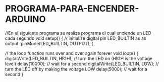 # PROGRAMA-PARA-ENCENDER-ARDUINO
//En el siguiente programa se realiza  programa el cual enciende un LED cada segundo
void setup() {
  // initialize digital pin LED_BUILTIN as an output.
  pinMode(LED_BUILTIN, OUTPUT);
}

// the loop function runs over and over again forever
void loop() {
  digitalWrite(LED_BUILTIN, HIGH);   // turn the LED on (HIGH is the voltage level)
  delay(10000);                       // wait for a second
  digitalWrite(LED_BUILTIN, LOW);    // turn the LED off by making the voltage LOW
  delay(5000);                       // wait for a second
}
